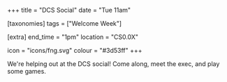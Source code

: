 +++
title = "DCS Social"
date = "Tue 11am"

[taxonomies]
tags = ["Welcome Week"]

[extra]
end_time = "1pm"
location = "CS0.0X"

icon = "icons/fng.svg"
colour = "#3d53ff"
+++

We're helping out at the DCS social! Come along, meet the exec, and play some games. 